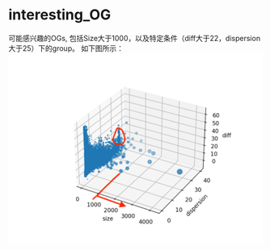 # interesting_OG
可能感兴趣的OGs, 包括Size大于1000，以及特定条件（diff大于22，dispersion大于25）下的group。 如下图所示：
![Ortholog Group 3D graph](./OG_3D.png)
